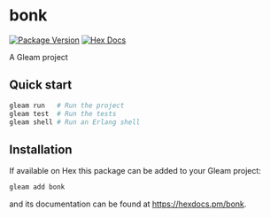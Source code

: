 # bonk

[![Package Version](https://img.shields.io/hexpm/v/bonk)](https://hex.pm/packages/bonk)
[![Hex Docs](https://img.shields.io/badge/hex-docs-ffaff3)](https://hexdocs.pm/bonk/)

A Gleam project

## Quick start

```sh
gleam run   # Run the project
gleam test  # Run the tests
gleam shell # Run an Erlang shell
```

## Installation

If available on Hex this package can be added to your Gleam project:

```sh
gleam add bonk
```

and its documentation can be found at <https://hexdocs.pm/bonk>.
